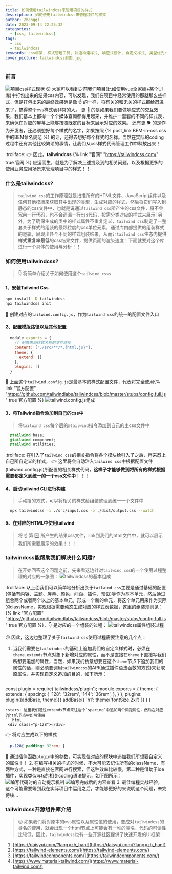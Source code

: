 ```yaml
---
title: 如何使用tailwindcss来管理项目的样式
description: 如何使用tailwindcss来管理项目的样式
author: Zhenggl
date: 2023-09-14 22:25:32
categories:
  - [css, tailwindcss]
tags:
  - css
  - tailwindcss
keywords: css框架, 样式管理工具, 快速构建样式, 响应式设计, 自定义样式, 类型优先css, css实用工具, 样式组件化, 构建可扩展样式库, 打包和优化样式代码, 模块化开发, 提高开发效率, 样式性能优化, 前端工程化, 可维护性和可扩展性
cover_picture: tailwindcss封面.jpg
---
```


### 前言
![项目css样式现状](项目css样式现状.png)
:confused: 大家可以看到之前我们项目(比如使用vue全家桶+某个UI库)中打包出来的结果css内容，可以发现，我们在项目中经常使用的那就那么些样式，但是打包出来的最终效果确是像 :point_up: 的一样，将有关的和无关的样式都给怼进来了，搞得整个css样式表非常的大。 更 :dog: 的是如果我们要做响应式的交互效果，我们基本上都得一个个媒体查询都得用起来，并维护一套套的不同的样式表，来确保在对应的屏幕上能够按照既定的目标来展示对应的效果。 还有更 :dog2: 的是作为开发者，还必须想好每个样式的名字，如果按照 {% post_link BEM-in-css css中的BEM命名规范 %} 的话，还得去想好每个样式的名称。当然在实际的coding过程中还有其他比较繁琐的事情，让我们从css样式代码管理工作中释放出来！

:trollface: :point_right: 因此，**tailwindcss** {% link "官网" "https://tailwindcss.com/" true 官网 %} 应运而生，就是为了解决上述提及到的相关问题，以及根据更多的使用业务应用场景来管理项目中的样式！！

### 什么是tailwindcss?
> `tailwind css`的工作原理就是扫描所有的HTML文件、JavaScript组件以及任何其他模版来获取其中出现的类型，生成对应的样式，然后将它们写入到静态的css文件中，也就是说通过`tailwind css`所产生的css文件，将不会冗余一行代码，也不会遗漏一行css代码，按需分类对应的样式来展示! 另外，为了确保生成的类中的样式属性不重复定义，`tailwind css`制定了一整套关于样式的组装的最颗粒度的css单位元素，通过库内部提供的组装样式的逻辑，展现出各个不同的样式组装结果，从而让`tailwind css`生态内提供**样式重复率最低**的css结果文件，提供页面的渲染速度！下面就要对这个库进行一个具体的使用与分析！！

### 如何使用tailwindcss?
> :point_down: 将简单介绍关于如何使用这个`tailwind csss`
#### 1、安装Tailwind Css
```bash
npm install -D tailwindcss
npx tailwindcss init
```
:stars: 创建对应的`tailwind.config.js`，作为`tailwind css`的统一的配置文件入口

#### 2、配置模版路径以及其他配置
```javascript
  module.exports = {
    // 配置来源样式名称的文件路径
    content: ["./src/**/*.{html,js}"],
    theme: {
      extend: {}
    },
    plugins: []
  }
```
:stars: 上面这个`tailwind.config.js`是最基本的样式配置文件，代表将完全使用{% link "官方配置" "https://github.com/tailwindlabs/tailwindcss/blob/master/stubs/config.full.js" true 官方配置 %}
![tailwind.config.js组成](tailwind.config.js组成.png)

#### 3、将Tailwind指令添加到自己的css中
> 将`tailwind css`每个层的`@tailwind`指令添加到自己的主css文件中
```css
  @tailwind base;
  @tailwind component;
  @tailwind utilities;
```
:trollface: 在引入了`tailwind css`的相关指令将各个模块给引入了之后，再来怼上自己所自定义的样式， :point_right: 这里将会自动注入`tailwind css`中根据配置文件(tailwind.config.js)所配置的相关样式代码，**这样子才能够做到将所有的样式根据需要都定义到统一的一个css文件中**！！！

#### 4、启动tailwind CLI进行构建
> 手动挡的方式，可以将相关的样式给组装整理到统一一个文件中
```bash
  npx tailwindcss -i ./src/input.css -o ./dist/output.css --watch
```

#### 5、在对应的HTML中使用tailwind
> 将 :point_up: 第 :four: 所产生的结果css文件，link到我们的html文件中，就可以展示我们所需要展示的效果！！！

### tailwindcss能帮助我们解决什么问题?
> 在开始回答这个问题之前，先来看这边针对`tailwind css`的一个使用过程整理的对应的一张图：
![tailwindcss的基本组成](tailwindcss的基本组成.png)

:trollface: 从上面我们可以简单地分析出关于`tailwind css`主要是通过基础的配置(包括有内容、主题、屏幕、颜色、间距、插件、预设)等作为基本单元，然后通过组合两个或者两个以上的基本单元，形成一个新的单元，将这个单元用来作为实际的className，实现根据需要动态生成对应的样式表数据，这里的组装规则见：{% link "官方配置" "https://github.com/tailwindlabs/tailwindcss/blob/master/stubs/config.full.js" true 官方配置 %}，:point_down: 是对应的一个组装的过程：
![tailwindcss属性组装过程](tailwindcss属性组装过程.png)

:confounded: 因此，这边也整理了关于`tailwind css`使用过程需要注意的几个点：
1. 当我们需要在`tailwindcss`的基础上追加我们的自定义样式时，必须在`theme.extends`节点对象下新增对应的属性，而不是直接在`theme`下直接写我们所想要追加的属性，当然，如果我们执意想要在这个`theme`节点下追加我们的属性的话，则必须要调用`tailwindcss`的API(通过插件语法函数的方式)来获取原属性，并实现自定义追加的目的，如下所示：
   ```typescript
  const plugin = require('tailwindcss/plugin');
  module.exports = {
    theme: {
      extends: {
        spacing: {
          '128': '32rem',
          '144': '36rem',
        },
      }
    },
    plugins: plugin({addBase, theme}){
      addBase({
        'h1': theme('fontSize.2xl')
      })
    }
  }
   ```
   :stars: 这里我们通过extends节点来往这个`spacing`中追加两个间距属性，然后在对应的html节点中即可使用
   ```html
    <div class="p-128"></div>
   ```
   :point_right: 将对应生成以下的样式
   ```css
    .p-128{ padding: 32rem; }
   ```
   :stars: 通过插件函数`plugin`中的参数，可实现往对应的模块中追加我们所想要自定义的属性！！
2. 在编写相关的样式的时候，不大可能去记住所有的className，有两种方式，一种是直接在官网进行搜索，但这种效率比较慢，第二种是借助于ide插件，实现类似与ts的相关coding语法提示，如下图所示：
   ![编写代码时的自动提示机制](编写代码时的自动提示机制.png)
   ![编写完成后的内容查看](编写完成后的内容查看.png)
3. 最佳编程实战经验，这个可能需要等到我在实际项目中运用之后，才能够更好的来说明这个问题，未完待续...

### tailwindcss开源组件库介绍
> :confounded: 如果我们将对原本的css属性以及属性值的使用，变成对`tailwindcss`的类名的使用，就会出现一个html节点上可能会有一堆的类名，代码的可读性比较低，因此，`tailwindcss`也有一些开源社区提供了快速开发的UI框架：
1. [https://daisyui.com/?lang=zh_hant](https://daisyui.com/?lang=zh_hant)
2. [https://tailwind-elements.com/](https://tailwind-elements.com/)
3. [https://tailwindcomponents.com/](https://tailwindcomponents.com/)
4. [https://www.material-tailwind.com/](https://www.material-tailwind.com/)